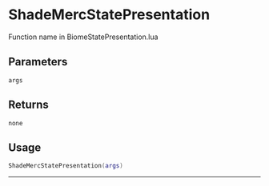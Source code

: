 # ShadeMercStatePresentation
Function name in BiomeStatePresentation.lua
## Parameters
`args`
## Returns
`none`
## Usage
```lua
ShadeMercStatePresentation(args)
```
---
